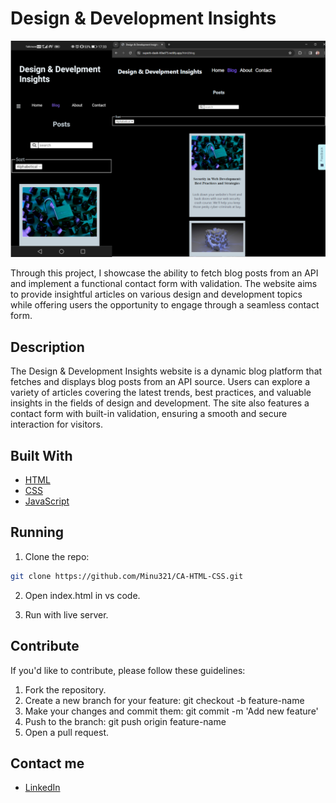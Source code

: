 # Design & Development Insights

![image](DdiShowcase.png)

Through this project, I showcase the ability to fetch blog posts from an API and implement a functional contact form with validation. The website aims to provide insightful articles on various design and development topics while offering users the opportunity to engage through a seamless contact form.

## Description

The Design & Development Insights website is a dynamic blog platform that fetches and displays blog posts from an API source. Users can explore a variety of articles covering the latest trends, best practices, and valuable insights in the fields of design and development. The site also features a contact form with built-in validation, ensuring a smooth and secure interaction for visitors.

## Built With

- [HTML](https://developer.mozilla.org/en-US/docs/Web/HTML)
- [CSS](https://developer.mozilla.org/en-US/docs/Web/CSS)
- [JavaScript](https://developer.mozilla.org/en-US/docs/Web/JavaScript)

## Running

1. Clone the repo:

```bash
git clone https://github.com/Minu321/CA-HTML-CSS.git
```

2. Open index.html in vs code.

3. Run with live server.

## Contribute

If you'd like to contribute, please follow these guidelines:

1. Fork the repository.
2. Create a new branch for your feature: git checkout -b feature-name
3. Make your changes and commit them: git commit -m 'Add new feature'
4. Push to the branch: git push origin feature-name
5. Open a pull request.

## Contact me

- [LinkedIn](https://www.linkedin.com/in/mina-roseth-beni-652b90292/)
